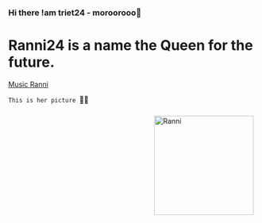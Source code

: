 ### Hi there !am triet24 - moroorooo👋
# Ranni24 is a name the Queen for the future.
[Music Ranni](https://soundcloud.com/minh-tri-t-nguy-n-174609835/sets/loved)

```This is her picture ```💞😱
<div style="float: right; margin: 10px;">
  <img src="https://imgur.com/yKVP66Q.jpg" alt="Ranni" width="200"/>
</div>
